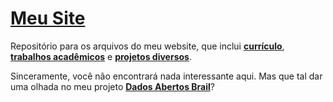 # [Meu Site](https://www.gustavofurtado.com/)

Repositório para os arquivos do meu website, que inclui **[currículo](https://www.gustavofurtado.com/cv.html)**, **[trabalhos acadêmicos](https://www.gustavofurtado.com/artigos/GP.pdf)** e **[projetos diversos](https://www.gustavofurtado.com/projetos.html)**.

Sinceramente, você não encontrará nada interessante aqui. Mas que tal dar uma olhada no meu projeto **[Dados Abertos Brail](https://github.com/GusFurtado/DadosAbertosBrasil)**?